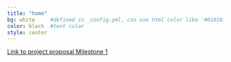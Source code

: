 ```yaml
---
title: "home"
bg: white     #defined in _config.yml, can use html color like '#010101'
color: black  #text color
style: center
---
```


<a href="/RootFinding/documents/15_300_Project_Proposal.pdf" download>
  Link to project proposal
</a>

<a href="/RootFinding/documents/15_300_Milestone_1.pdf" download>
  Milestone 1
</a>

